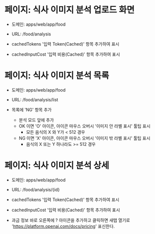 # 페이지: 식사 이미지 분석 업로드 화면

- 도메인: apps/web/app/food
- URL: /food/analysis

- cachedTokens '입력 Token(Cached)' 항목 추가하여 표시
- cachedInputCost '입력 비용(Cached)' 항목 추가하여 표시

# 페이지: 식사 이미지 분석 목록

- 도메인: apps/web/app/food
- URL: /food/analysis/list

- 목록에 'NG' 항목 추가
  - 분석 모드 앞에 추가
  - OK 이면 'O' 아이콘, 아이콘 마우스 오버시 '이미지 안 라벨 표시' 툴팁 표시
    - 모든 음식의 X 와 Y가 < 512 경우 
  - NG 이면 'X' 아이콘, 아이콘 마우스 오버시 '이미지 밖 라벨 표시' 툴팁 표시
    - 음식의 X 또는 Y 하나라도 >= 512 경우

# 페이지: 식사 이미지 분석 상세

- 도메인: apps/web/app/food
- URL: /food/analysis/{id}

- cachedTokens '입력 Token(Cached)' 항목 추가하여 표시
- cachedInputCost '입력 비용(Cached)' 항목 추가하여 표시

- 과금 정보 바로 오른쪽에 ? 아이콘을 추가하고 클릭하면 새탭 열기로 'https://platform.openai.com/docs/pricing' 표신한다.

